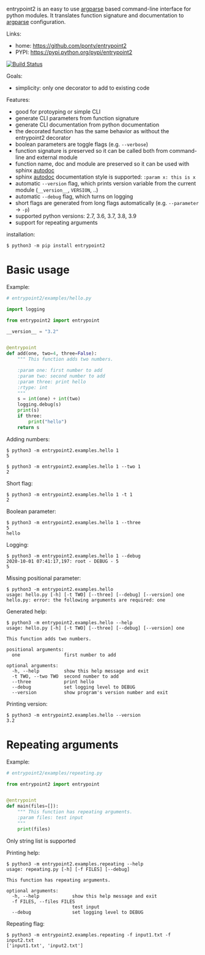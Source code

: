 entrypoint2 is an easy to use [argparse][2] based command-line interface for python modules.
It translates function signature and documentation to [argparse][2] configuration.


Links:

 * home: https://github.com/ponty/entrypoint2
 * PYPI: https://pypi.python.org/pypi/entrypoint2

[![Build Status](https://travis-ci.org/ponty/entrypoint2.svg?branch=master)](https://travis-ci.org/ponty/entrypoint2)

Goals:

 - simplicity: only one decorator to add to existing code

Features:

 - good for protoyping or simple CLI
 - generate CLI parameters from function signature 
 - generate CLI documentation from python documentation 
 - the decorated function has the same behavior as without the entrypoint2 decorator
 - boolean parameters are toggle flags (e.g. ``--verbose``) 
 - function signature is preserved so it can be called both from command-line and external module
 - function name, doc and module are preserved so it can be used with sphinx [autodoc][1]
 - sphinx [autodoc][1] documentation style is supported: ``:param x: this is x``
 - automatic ``--version`` flag, which prints version variable from the current module
   (``__version__``, ``VERSION``, ..) 
 - automatic ``--debug`` flag, which turns on logging 
 - short flags are generated from long flags automatically (e.g. ``--parameter`` -> ``-p``) 
 - supported python versions: 2.7, 3.6, 3.7, 3.8, 3.9
 - support for repeating arguments

installation:

```console
$ python3 -m pip install entrypoint2
```

Basic usage
============

Example:

```py
# entrypoint2/examples/hello.py

import logging

from entrypoint2 import entrypoint

__version__ = "3.2"


@entrypoint
def add(one, two=4, three=False):
    """ This function adds two numbers.

    :param one: first number to add
    :param two: second number to add
    :param three: print hello
    :rtype: int
    """
    s = int(one) + int(two)
    logging.debug(s)
    print(s)
    if three:
        print("hello")
    return s

```

Adding numbers:
<!-- embedme doc/gen/python3_-m_entrypoint2.examples.hello_1.txt -->

```console
$ python3 -m entrypoint2.examples.hello 1
5
```

<!-- embedme doc/gen/python3_-m_entrypoint2.examples.hello_1_--two_1.txt -->

```console
$ python3 -m entrypoint2.examples.hello 1 --two 1
2
```

Short flag:
<!-- embedme doc/gen/python3_-m_entrypoint2.examples.hello_1_-t_1.txt -->

```console
$ python3 -m entrypoint2.examples.hello 1 -t 1
2
```

Boolean parameter:
<!-- embedme doc/gen/python3_-m_entrypoint2.examples.hello_1_--three.txt -->

```console
$ python3 -m entrypoint2.examples.hello 1 --three
5
hello
```

Logging:
<!-- embedme doc/gen/python3_-m_entrypoint2.examples.hello_1_--debug.txt -->

```console
$ python3 -m entrypoint2.examples.hello 1 --debug
2020-10-01 07:41:17,197: root - DEBUG - 5
5
```

Missing positional parameter:
<!-- embedme doc/gen/python3_-m_entrypoint2.examples.hello.txt -->

```console
$ python3 -m entrypoint2.examples.hello
usage: hello.py [-h] [-t TWO] [--three] [--debug] [--version] one
hello.py: error: the following arguments are required: one
```

Generated help:
<!-- embedme doc/gen/python3_-m_entrypoint2.examples.hello_--help.txt -->

```console
$ python3 -m entrypoint2.examples.hello --help
usage: hello.py [-h] [-t TWO] [--three] [--debug] [--version] one

This function adds two numbers.

positional arguments:
  one                first number to add

optional arguments:
  -h, --help         show this help message and exit
  -t TWO, --two TWO  second number to add
  --three            print hello
  --debug            set logging level to DEBUG
  --version          show program's version number and exit
```

Printing version:
<!-- embedme doc/gen/python3_-m_entrypoint2.examples.hello_--version.txt -->

```console
$ python3 -m entrypoint2.examples.hello --version
3.2
```

Repeating arguments
===================

Example:

```py
# entrypoint2/examples/repeating.py

from entrypoint2 import entrypoint


@entrypoint
def main(files=[]):
    """ This function has repeating arguments.
    :param files: test input
    """
    print(files)

```

Only string list is supported 
  

Printing help:
<!-- embedme doc/gen/python3_-m_entrypoint2.examples.repeating_--help.txt -->

```console
$ python3 -m entrypoint2.examples.repeating --help
usage: repeating.py [-h] [-f FILES] [--debug]

This function has repeating arguments.

optional arguments:
  -h, --help            show this help message and exit
  -f FILES, --files FILES
                        test input
  --debug               set logging level to DEBUG
```

Repeating flag:
<!-- embedme doc/gen/python3_-m_entrypoint2.examples.repeating_-f_input1.txt_-f_input2.txt.txt -->

```console
$ python3 -m entrypoint2.examples.repeating -f input1.txt -f input2.txt
['input1.txt', 'input2.txt']
```


[1]: https://www.sphinx-doc.org/en/master/usage/extensions/autodoc.html
[2]: http://docs.python.org/dev/library/argparse.html


